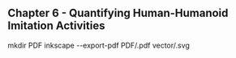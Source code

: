 Chapter 6 - Quantifying Human-Humanoid Imitation Activities
---



mkdir PDF
inkscape --export-pdf PDF/.pdf vector/.svg



